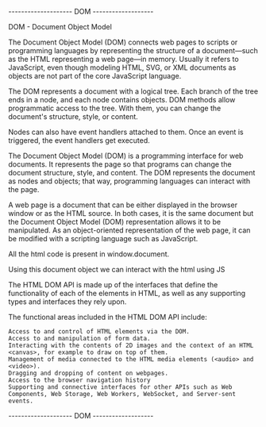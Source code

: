 -------------------- DOM -------------------

DOM - Document Object Model

The Document Object Model (DOM) connects web pages to scripts or programming languages by representing the structure of a document—such as the HTML representing a web page—in memory. Usually it refers to JavaScript, even though modeling HTML, SVG, or XML documents as objects are not part of the core JavaScript language.

The DOM represents a document with a logical tree. Each branch of the tree ends in a node, and each node contains objects. DOM methods allow programmatic access to the tree. With them, you can change the document's structure, style, or content.

Nodes can also have event handlers attached to them. Once an event is triggered, the event handlers get executed.

The Document Object Model (DOM) is a programming interface for web documents. It represents the page so that programs can change the document structure, style, and content. The DOM represents the document as nodes and objects; that way, programming languages can interact with the page.

A web page is a document that can be either displayed in the browser window or as the HTML source. In both cases, it is the same document but the Document Object Model (DOM) representation allows it to be manipulated. As an object-oriented representation of the web page, it can be modified with a scripting language such as JavaScript.


All the html code is present in window.document.

Using this document object we can interact with the html using JS

The HTML DOM API is made up of the interfaces that define the functionality of each of the elements in HTML, as well as any supporting types and interfaces they rely upon.

The functional areas included in the HTML DOM API include:

    Access to and control of HTML elements via the DOM.
    Access to and manipulation of form data.
    Interacting with the contents of 2D images and the context of an HTML <canvas>, for example to draw on top of them.
    Management of media connected to the HTML media elements (<audio> and <video>).
    Dragging and dropping of content on webpages.
    Access to the browser navigation history
    Supporting and connective interfaces for other APIs such as Web Components, Web Storage, Web Workers, WebSocket, and Server-sent events.



-------------------- DOM -------------------


